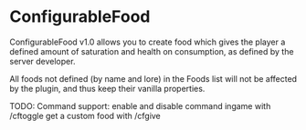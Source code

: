 # ConfigurableFood
ConfigurableFood v1.0 allows you to create food which gives the player a defined amount of saturation and health on consumption, as defined by the server developer.

All foods not defined (by name and lore) in the Foods list will not be affected by the plugin, and thus keep their vanilla properties.

TODO:
Command support:
  enable and disable command ingame with /cftoggle
  get a custom food with /cfgive <name>
